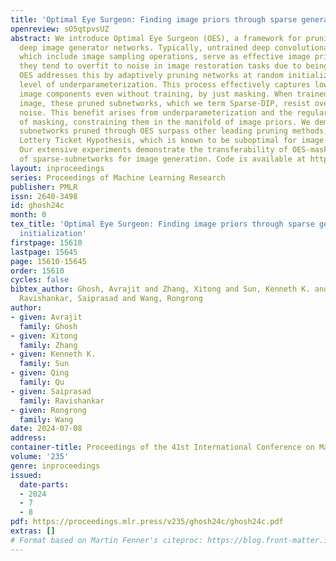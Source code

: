 ```yaml
---
title: 'Optimal Eye Surgeon: Finding image priors through sparse generators at initialization'
openreview: sO5qtpvsUZ
abstract: We introduce Optimal Eye Surgeon (OES), a framework for pruning and training
  deep image generator networks. Typically, untrained deep convolutional networks,
  which include image sampling operations, serve as effective image priors. However,
  they tend to overfit to noise in image restoration tasks due to being overparameterized.
  OES addresses this by adaptively pruning networks at random initialization to a
  level of underparameterization. This process effectively captures low-frequency
  image components even without training, by just masking. When trained to fit noisy
  image, these pruned subnetworks, which we term Sparse-DIP, resist overfitting to
  noise. This benefit arises from underparameterization and the regularization effect
  of masking, constraining them in the manifold of image priors. We demonstrate that
  subnetworks pruned through OES surpass other leading pruning methods, such as the
  Lottery Ticket Hypothesis, which is known to be suboptimal for image recovery tasks.
  Our extensive experiments demonstrate the transferability of OES-masks and the characteristics
  of sparse-subnetworks for image generation. Code is available at https://github.com/Avra98/Optimal-Eye-Surgeon.
layout: inproceedings
series: Proceedings of Machine Learning Research
publisher: PMLR
issn: 2640-3498
id: ghosh24c
month: 0
tex_title: 'Optimal Eye Surgeon: Finding image priors through sparse generators at
  initialization'
firstpage: 15610
lastpage: 15645
page: 15610-15645
order: 15610
cycles: false
bibtex_author: Ghosh, Avrajit and Zhang, Xitong and Sun, Kenneth K. and Qu, Qing and
  Ravishankar, Saiprasad and Wang, Rongrong
author:
- given: Avrajit
  family: Ghosh
- given: Xitong
  family: Zhang
- given: Kenneth K.
  family: Sun
- given: Qing
  family: Qu
- given: Saiprasad
  family: Ravishankar
- given: Rongrong
  family: Wang
date: 2024-07-08
address:
container-title: Proceedings of the 41st International Conference on Machine Learning
volume: '235'
genre: inproceedings
issued:
  date-parts:
  - 2024
  - 7
  - 8
pdf: https://proceedings.mlr.press/v235/ghosh24c/ghosh24c.pdf
extras: []
# Format based on Martin Fenner's citeproc: https://blog.front-matter.io/posts/citeproc-yaml-for-bibliographies/
---
```

